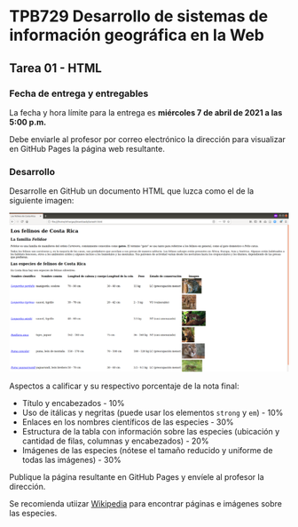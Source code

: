 # TPB729 Desarrollo de sistemas de información geográfica en la Web
## Tarea 01 - HTML

### Fecha de entrega y entregables
La fecha y hora límite para la entrega es **miércoles 7 de abril de 2021 a las 5:00 p.m.**

Debe enviarle al profesor por correo electrónico la dirección para visualizar en GitHub Pages la página web resultante.

### Desarrollo
Desarrolle en GitHub un documento HTML que luzca como el de la siguiente imagen:

<img src="img/tarea01.png">

Aspectos a calificar y su respectivo porcentaje de la nota final:

- Título y encabezados - 10%
- Uso de itálicas y negritas (puede usar los elementos ```strong``` y ```em```) - 10%
- Enlaces en los nombres científicos de las especies - 30%
- Estructura de la tabla con información sobre las especies (ubicación y cantidad de filas, columnas y encabezados) - 20%
- Imágenes de las especies (nótese el tamaño reducido y uniforme de todas las imágenes) - 30%

Publique la página resultante en GitHub Pages y envíele al profesor la dirección.

Se recomienda utiizar [Wikipedia](https://es.wikipedia.org/) para encontrar páginas e imágenes sobre las especies.
